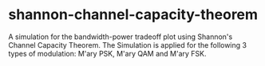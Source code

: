 # shannon-channel-capacity-theorem
A simulation for the bandwidth-power tradeoff plot using Shannon's Channel Capacity Theorem. The Simulation is applied for the following 3 types of modulation: M'ary PSK, M'ary QAM and M'ary FSK. 

